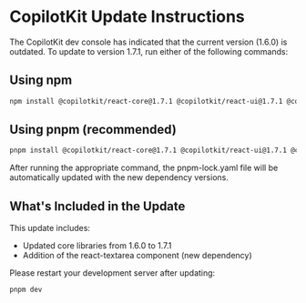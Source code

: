 # CopilotKit Update Instructions

The CopilotKit dev console has indicated that the current version (1.6.0) is outdated.
To update to version 1.7.1, run either of the following commands:

## Using npm

```bash
npm install @copilotkit/react-core@1.7.1 @copilotkit/react-ui@1.7.1 @copilotkit/react-textarea@1.7.1 @copilotkit/runtime@1.7.1
```

## Using pnpm (recommended)

```bash
pnpm install @copilotkit/react-core@1.7.1 @copilotkit/react-ui@1.7.1 @copilotkit/react-textarea@1.7.1 @copilotkit/runtime@1.7.1
```

After running the appropriate command, the pnpm-lock.yaml file will be automatically updated with the new dependency versions.

## What's Included in the Update

This update includes:
- Updated core libraries from 1.6.0 to 1.7.1
- Addition of the react-textarea component (new dependency)

Please restart your development server after updating:

```bash
pnpm dev
```
